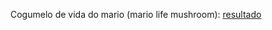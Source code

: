 Cogumelo de vida do mario (mario life mushroom): [resultado](https://codepen.io/ranielcsar/pen/QPRmQZ)
